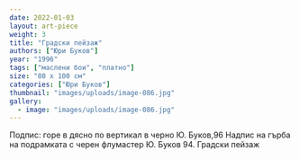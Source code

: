 ```yaml
---
date: 2022-01-03
layout: art-piece
weight: 3
title: "Градски пейзаж"
authors: ["Юри Буков"]
year: "1996"
tags: ["маслени бои", "платно"]
size: "80 х 100 см"
categories: ["Юри Буков"]
thumbnail: "images/uploads/image-086.jpg"
gallery:
  - image: "images/uploads/image-086.jpg"
---
```


Подпис: горе в дясно по вертикал в черно Ю. Буков,96
Надпис на гърба на подрамката с черен флумастер Ю. Буков 94. Градски пейзаж
